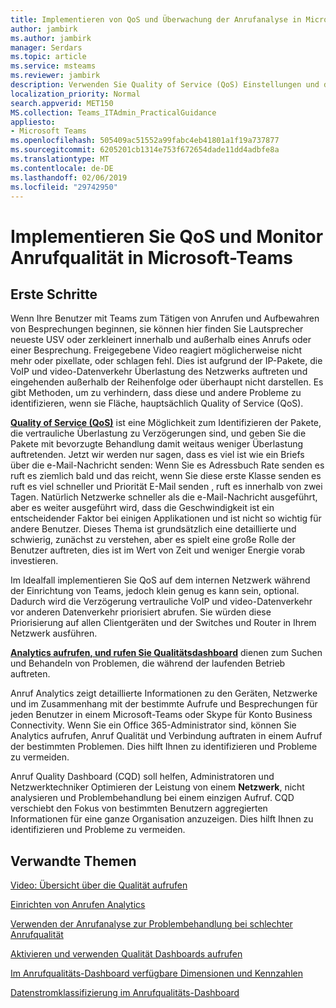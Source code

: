 ```yaml
---
title: Implementieren von QoS und Überwachung der Anrufanalyse in Microsoft Teams
author: jambirk
ms.author: jambirk
manager: Serdars
ms.topic: article
ms.service: msteams
ms.reviewer: jambirk
description: Verwenden Sie Quality of Service (QoS) Einstellungen und dann Analytics aufrufen und Aufrufen Qualitätsdashboard in Microsoft-Teams.
localization_priority: Normal
search.appverid: MET150
MS.collection: Teams_ITAdmin_PracticalGuidance
appliesto:
- Microsoft Teams
ms.openlocfilehash: 505409ac51552a99fabc4eb41801a1f19a737877
ms.sourcegitcommit: 6205201cb1314e753f672654dade11dd4adbfe8a
ms.translationtype: MT
ms.contentlocale: de-DE
ms.lasthandoff: 02/06/2019
ms.locfileid: "29742950"
---
```

# <a name="implement-qos-and-monitor-call-quality-in-microsoft-teams"></a>Implementieren Sie QoS und Monitor Anrufqualität in Microsoft-Teams

## <a name="get-started"></a>Erste Schritte

Wenn Ihre Benutzer mit Teams zum Tätigen von Anrufen und Aufbewahren von Besprechungen beginnen, sie können hier finden Sie Lautsprecher neueste USV oder zerkleinert innerhalb und außerhalb eines Anrufs oder einer Besprechung. Freigegebene Video reagiert möglicherweise nicht mehr oder pixellate, oder schlagen fehl. Dies ist aufgrund der IP-Pakete, die VoIP und video-Datenverkehr Überlastung des Netzwerks auftreten und eingehenden außerhalb der Reihenfolge oder überhaupt nicht darstellen. Es gibt Methoden, um zu verhindern, dass diese und andere Probleme zu identifizieren, wenn sie Fläche, hauptsächlich Quality of Service (QoS).

[**Quality of Service (QoS)**](monitor-call-quality-qos.md) ist eine Möglichkeit zum Identifizieren der Pakete, die vertrauliche Überlastung zu Verzögerungen sind, und geben Sie die Pakete mit bevorzugte Behandlung damit weitaus weniger Überlastung auftretenden. Jetzt wir werden nur sagen, dass es viel ist wie ein Briefs über die e-Mail-Nachricht senden: Wenn Sie es Adressbuch Rate senden es ruft es ziemlich bald und das reicht, wenn Sie diese erste Klasse senden es ruft es viel schneller und Priorität E-Mail senden , ruft es innerhalb von zwei Tagen. Natürlich Netzwerke schneller als die e-Mail-Nachricht ausgeführt, aber es weiter ausgeführt wird, dass die Geschwindigkeit ist ein entscheidender Faktor bei einigen Applikationen und ist nicht so wichtig für andere Benutzer. Dieses Thema ist grundsätzlich eine detaillierte und schwierig, zunächst zu verstehen, aber es spielt eine große Rolle der Benutzer auftreten, dies ist im Wert von Zeit und weniger Energie vorab investieren.

Im Idealfall implementieren Sie QoS auf dem internen Netzwerk während der Einrichtung von Teams, jedoch klein genug es kann sein, optional. Dadurch wird die Verzögerung vertrauliche VoIP und video-Datenverkehr vor anderen Datenverkehr priorisiert abrufen. Sie würden diese Priorisierung auf allen Clientgeräten und der Switches und Router in Ihrem Netzwerk ausführen.

[**Analytics aufrufen, und rufen Sie Qualitätsdashboard**](difference-between-call-analytics-and-call-quality-dashboard.md) dienen zum Suchen und Behandeln von Problemen, die während der laufenden Betrieb auftreten.  

Anruf Analytics zeigt detaillierte Informationen zu den Geräten, Netzwerke und im Zusammenhang mit der bestimmte Aufrufe und Besprechungen für jeden Benutzer in einem Microsoft-Teams oder Skype für Konto Business Connectivity. Wenn Sie ein Office 365-Administrator sind, können Sie Analytics aufrufen, Anruf Qualität und Verbindung auftraten in einem Aufruf der bestimmten Problemen. Dies hilft Ihnen zu identifizieren und Probleme zu vermeiden.

Anruf Quality Dashboard (CQD) soll helfen, Administratoren und Netzwerktechniker Optimieren der Leistung von einem **Netzwerk**, nicht analysieren und Problembehandlung bei einem einzigen Aufruf. CQD verschiebt den Fokus von bestimmten Benutzern aggregierten Informationen für eine ganze Organisation anzuzeigen. Dies hilft Ihnen zu identifizieren und Probleme zu vermeiden.

## <a name="related-topics"></a>Verwandte Themen

[Video: Übersicht über die Qualität aufrufen](https://aka.ms/teams-quality)

[Einrichten von Anrufen Analytics](set-up-call-analytics.md)

[Verwenden der Anrufanalyse zur Problembehandlung bei schlechter Anrufqualität](use-call-analytics-to-troubleshoot-poor-call-quality.md)

[Aktivieren und verwenden Qualität Dashboards aufrufen](turning-on-and-using-call-quality-dashboard.md)

[Im Anrufqualitäts-Dashboard verfügbare Dimensionen und Kennzahlen](dimensions-and-measures-available-in-call-quality-dashboard.md)

[Datenstromklassifizierung im Anrufqualitäts-Dashboard](stream-classification-in-call-quality-dashboard.md)